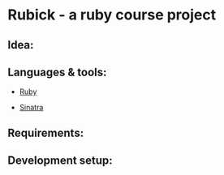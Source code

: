 # Rubick - a ruby course project

## Idea:


## Languages & tools:
- [Ruby](https://www.ruby-lang.org/en/)

- [Sinatra](http://www.sinatrarb.com/)

## Requirements:


## Development setup:
